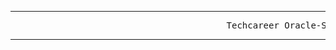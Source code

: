 <hr>
<pre>                                         Techcareer Oracle-SQL Bootcampi                 
</pre>
<hr>

